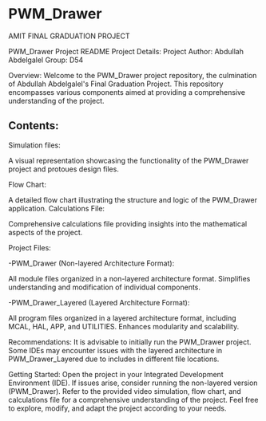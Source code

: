 # PWM_Drawer
AMIT FINAL GRADUATION PROJECT


PWM_Drawer Project README
Project Details:
Project Author: Abdullah Abdelgalel
Group: D54

Overview:
Welcome to the PWM_Drawer project repository, the culmination of Abdullah Abdelgalel's Final Graduation Project. This repository encompasses various components aimed at providing a comprehensive understanding of the project.

## Contents:

Simulation files:

A visual representation showcasing the functionality of the PWM_Drawer project and protoues design files.

Flow Chart:

A detailed flow chart illustrating the structure and logic of the PWM_Drawer application.
Calculations File:

Comprehensive calculations file providing insights into the mathematical aspects of the project.

Project Files:

-PWM_Drawer (Non-layered Architecture Format):

All module files organized in a non-layered architecture format. Simplifies understanding and modification of individual components.

-PWM_Drawer_Layered (Layered Architecture Format):

All program files organized in a layered architecture format, including MCAL, HAL, APP, and UTILITIES. Enhances modularity and scalability.

Recommendations:
It is advisable to initially run the PWM_Drawer project. Some IDEs may encounter issues with the layered architecture in PWM_Drawer_Layered due to includes in different file locations.

Getting Started:
Open the project in your Integrated Development Environment (IDE).
If issues arise, consider running the non-layered version (PWM_Drawer).
Refer to the provided video simulation, flow chart, and calculations file for a comprehensive understanding of the project.
Feel free to explore, modify, and adapt the project according to your needs.
